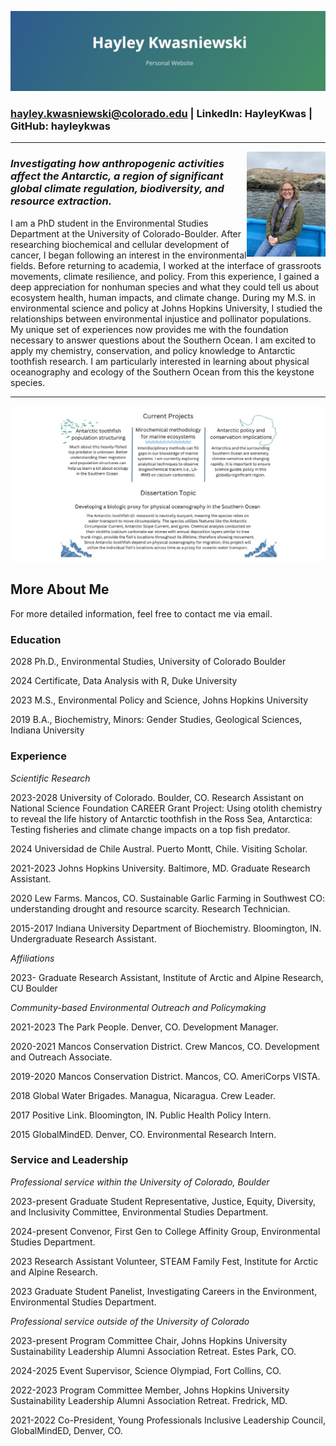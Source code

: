 ![](6FE08CE8-3135-4D25-A3C0-CBEA6C7C7113_1_201_a.jpeg)
  
### hayley.kwasniewski@colorado.edu | LinkedIn: HayleyKwas | GitHub: hayleykwas

***

<img
  src="IMG_0573.jpeg"
  width="25%"
  align="right">

### *Investigating how anthropogenic activities affect the Antarctic, a region of significant global climate regulation, biodiversity, and resource extraction.*
  
I am a PhD student in the Environmental Studies Department at the University of Colorado-Boulder. After researching biochemical and cellular development of cancer, I began following an interest in the environmental fields. Before returning to academia, I worked at the interface of grassroots movements, climate resilience, and policy. From this experience, I gained a deep appreciation for nonhuman species and what they could tell us about ecosystem health, human impacts, and climate change. During my M.S. in environmental science and policy at Johns Hopkins University, I studied the relationships between environmental injustice and pollinator populations. My unique set of experiences now provides me with the foundation necessary to answer questions about the Southern Ocean. I am excited to apply my chemistry, conservation, and policy knowledge to Antarctic toothfish research. I am particularly interested in learning about physical oceanography and ecology of the Southern Ocean from this the keystone species.

***

![](661C049D-4498-4F4A-A17D-3EE9BC72E2F3.png)

## More About Me
For more detailed information, feel free to contact me via email.

### Education
2028		Ph.D., Environmental Studies, University of Colorado Boulder

2024		Certificate, Data Analysis with R, Duke University

2023		M.S., Environmental Policy and Science, Johns Hopkins University

2019		B.A., Biochemistry, Minors: Gender Studies, Geological Sciences, Indiana University

### Experience
*Scientific Research*

2023-2028	   University of Colorado. Boulder, CO. Research Assistant on National Science Foundation CAREER Grant Project: Using otolith chemistry to reveal the life history of Antarctic toothfish in the Ross Sea, Antarctica: Testing fisheries and climate change impacts on a top fish predator. 

2024	       Universidad de Chile Austral. Puerto Montt, Chile. Visiting Scholar.

2021-2023    Johns Hopkins University. Baltimore, MD. Graduate Research Assistant. 

2020	       Lew Farms. Mancos, CO. Sustainable Garlic Farming in Southwest CO: understanding drought and resource scarcity. Research Technician.

2015-2017	   Indiana University Department of Biochemistry. Bloomington, IN. Undergraduate Research Assistant.

*Affiliations*

2023-	       Graduate Research Assistant, Institute of Arctic and Alpine Research, CU Boulder

*Community-based Environmental Outreach and Policymaking*

2021-2023	   The Park People. Denver, CO. Development Manager.

2020-2021	   Mancos Conservation District. Crew Mancos, CO. Development and Outreach Associate.

2019-2020	   Mancos Conservation District. Mancos, CO. AmeriCorps VISTA.

2018		     Global Water Brigades. Managua, Nicaragua. Crew Leader. 

2017	       Positive Link. Bloomington, IN. Public Health Policy Intern.

2015	       GlobalMindED. Denver, CO. Environmental Research Intern.

### Service and Leadership

*Professional service within the University of Colorado, Boulder*

2023-present	Graduate Student Representative, Justice, Equity, Diversity, and Inclusivity Committee, Environmental Studies Department.

2024-present	Convenor, First Gen to College Affinity Group, Environmental Studies Department.

2023		      Research Assistant Volunteer, STEAM Family Fest, Institute for Arctic and Alpine Research.

2023	Graduate Student Panelist, Investigating Careers in the Environment, Environmental Studies Department.

*Professional service outside of the University of Colorado*

2023-present	Program Committee Chair, Johns Hopkins University Sustainability Leadership Alumni 			Association Retreat. Estes Park, CO.

2024-2025	Event Supervisor, Science Olympiad, Fort Collins, CO.

2022-2023	Program Committee Member, Johns Hopkins University Sustainability Leadership 			Alumni Association Retreat. Fredrick, MD.

2021-2022	Co-President, Young Professionals Inclusive Leadership Council, GlobalMindED, Denver, CO.


